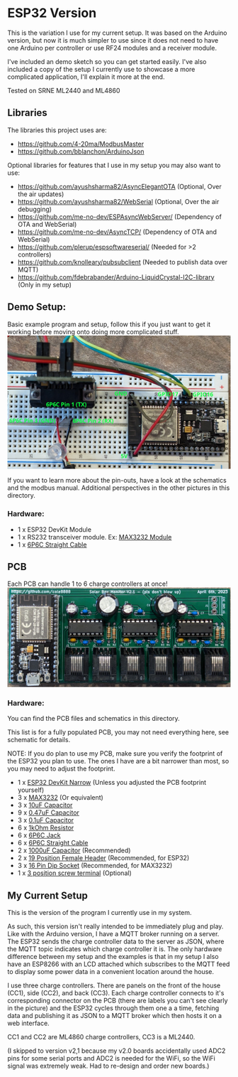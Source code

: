 # ESP32 Version
This is the variation I use for my current setup. It was based on the Arduino version, but now it is much simpler to use since it does not need to have one Arduino per controller or use RF24 modules and a receiver module.

I've included an demo sketch so you can get started easily. I've also included a copy of the setup I currently use to showcase a more complicated application, I'll explain it more at the end.

Tested on SRNE ML2440 and ML4860

## Libraries
The libraries this project uses are:
- https://github.com/4-20ma/ModbusMaster
- https://github.com/bblanchon/ArduinoJson

Optional libraries for features that I use in my setup you may also want to use:
- https://github.com/ayushsharma82/AsyncElegantOTA (Optional, Over the air updates)
- https://github.com/ayushsharma82/WebSerial (Optional, Over the air debugging)
- https://github.com/me-no-dev/ESPAsyncWebServer/ (Dependency of OTA and WebSerial)
- https://github.com/me-no-dev/AsyncTCP/ (Dependency of OTA and WebSerial)
- https://github.com/plerup/espsoftwareserial/ (Needed for >2 controllers)
- https://github.com/knolleary/pubsubclient (Needed to publish data over MQTT)
- https://github.com/fdebrabander/Arduino-LiquidCrystal-I2C-library (Only in my setup)

## Demo Setup:
Basic example program and setup, follow this if you just want to get it working before moving onto doing more complicated stuff.
![Wiring](./ESP32-Wiring.jpg)

If you want to learn more about the pin-outs, have a look at the schematics and the modbus manual.
Additional perspectives in the other pictures in this directory.

### Hardware:
- 1 x ESP32 DevKit Module
- 1 x RS232 transceiver module. Ex: [MAX3232 Module](https://www.digikey.ca/en/products/detail/mikroelektronika/MIKROE-602/4495610)
- 1 x [6P6C Straight Cable](https://www.digikey.ca/en/products/detail/assmann-wsw-components/AT-S-26-6-6-B-7-R/1972588)

## PCB
Each PCB can handle 1 to 6 charge controllers at once!
![PCB](./PCB%20and%20Schematic/ESP32-Assembled-PCB.jpg)

### Hardware:
You can find the PCB files and schematics in this directory.

This list is for a fully populated PCB, you may not need everything here, see schematic for details.

NOTE: If you do plan to use my PCB, make sure you verify the footprint of the ESP32 you plan to use. The ones I have are a bit narrower than most, so you may need to adjust the footprint.
- 1 x [ESP32 DevKit Narrow](https://www.amazon.ca/gp/product/B07QCP2451/) (Unless you adjusted the PCB footprint yourself)
- 3 x [MAX3232](https://www.digikey.ca/en/products/detail/analog-devices-inc-maxim-integrated/MAX3232EEPE/1512691) (Or equivalent)
- 3 x [10uF Capacitor](https://www.digikey.ca/en/products/detail/nichicon/ULD2A100MED1TD/7365013)
- 9 x [0.47uF Capacitor](https://www.digikey.ca/en/products/detail/tdk-corporation/FG28X7R1H474KRT06/5803214)
- 3 x [0.1uF Capacitor](https://www.digikey.ca/en/products/detail/vishay-beyschlag-draloric-bc-components/K104K15X7RF5TL2/286538)
- 6 x [1kOhm Resistor](https://www.digikey.ca/en/products/detail/stackpole-electronics-inc/CF14JT1K00/1741314)
- 6 x [6P6C Jack](https://www.digikey.ca/en/products/detail/amphenol-cs-commercial-products/RJE031660110/4889694)
- 6 x [6P6C Straight Cable](https://www.digikey.ca/en/products/detail/assmann-wsw-components/AT-S-26-6-6-B-7-R/1972588)
- 2 x [1000uF Capacitor](https://www.digikey.ca/en/products/detail/rubycon/35ZLH1000MEFC12-5X20/3564067) (Recommended)
- 2 x [19 Position Female Header](https://www.digikey.ca/en/products/detail/sullins-connector-solutions/PPTC191LFBN-RC/810157) (Recommended, for ESP32)
- 3 x [16 Pin Dip Socket](https://www.digikey.ca/en/products/detail/amphenol-cs-fci/DILB16P-223TLF/4292068) (Recommended, for MAX3232)
- 1 x [3 position screw terminal](https://www.digikey.ca/en/products/detail/phoenix-contact/1984620/950850) (Optional)

## My Current Setup
This is the version of the program I currently use in my system.

As such, this version isn't really intended to be immediately plug and play.
Like with the Arduino version, I have a MQTT broker running on a server. The ESP32 sends the charge controller data to the server as JSON, where the MQTT topic indicates which charge controller it is.
The only hardware difference between my setup and the examples is that in my setup I also have an ESP8266 with an LCD attached which subscribes to the MQTT feed to display some power data in a convenient location around the house.

I use three charge controllers. There are panels on the front of the house (CC1), side (CC2), and back (CC3). Each charge controller connects to it's corresponding connector on the PCB (there are labels you can't see clearly in the picture) and the ESP32 cycles through them one a a time, fetching data and publishing it as JSON to a MQTT broker which then hosts it on a web interface.

CC1 and CC2 are ML4860 charge controllers, CC3 is a ML2440.

(I skipped to version v2,1 because my v2.0 boards accidentally used ADC2 pins for some serial ports and ADC2 is needed for the WiFi, so the WiFi signal was extremely weak. Had to re-design and order new boards.)